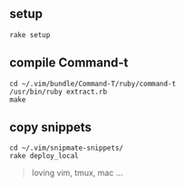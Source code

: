 ## setup
```
rake setup
```

## compile Command-t
```
cd ~/.vim/bundle/Command-T/ruby/command-t
/usr/bin/ruby extract.rb
make
```

## copy snippets
```
cd ~/.vim/snipmate-snippets/
rake deploy_local
```

> loving vim, tmux, mac ...
